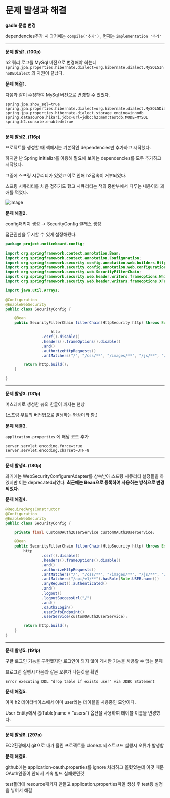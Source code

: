 # 문제 발생과 해결

**gadle 문법 변경**

dependencies추가 시 과거에는 `compile('추가')` , 현재는 `implementation '추가'`

---

**문제 발생1. (100p)**

h2 쿼리 로그를 MySql 버전으로 변경해야 하는데 `spring.jpa.properties.hibernate.dialect=org.hibernate.dialect.MySQL5InnoDBDialect` 의 지원이 끝났다.

**문제 해결1.**

다음과 같이 수정하여 MySql 버전으로 변경할 수 있었다.

```
spring.jpa.show_sql=true
spring.jpa.properties.hibernate.dialect=org.hibernate.dialect.MySQL5Dialect
spring.jpa.properties.hibernate.dialect.storage_engine=innodb
spring.datasource.hikari.jdbc-url=jdbc:h2:mem:testdb;MODE=MYSQL
spring.h2.console.enabled=true
```

---

**문제 발생2. (116p)**

프로젝트를 생성할 때 책에서는 기본적인 dependencies만 추가하고 시작했다.

하지만 난 Spring initializr를 이용해 필요해 보이는 dependencies를 모두 추가하고 시작했다.

그중에 스프링 시큐리티가 있었고 이로 인해 h2접속이 거부되었다.

스프링 시큐리티를 처음 접하기도 했고 시큐리티는 책의 중반부에서 다루는 내용이라 꽤 애를 먹었다.

![image](https://user-images.githubusercontent.com/106286686/192177368-cf4882b2-60fc-4587-b549-b01f3dff01c9.png)

**문제 해결2.**

config패키지 생성 → SecurityConfig 클래스 생성

접근권한을 무시할 수 있게 설정해줬다.

```java
package project.noticeboard.config;

import org.springframework.context.annotation.Bean;
import org.springframework.context.annotation.Configuration;
import org.springframework.security.config.annotation.web.builders.HttpSecurity;
import org.springframework.security.config.annotation.web.configuration.EnableWebSecurity;
import org.springframework.security.web.SecurityFilterChain;
import org.springframework.security.web.header.writers.frameoptions.WhiteListedAllowFromStrategy;
import org.springframework.security.web.header.writers.frameoptions.XFrameOptionsHeaderWriter;

import java.util.Arrays;

@Configuration
@EnableWebSecurity
public class SecurityConfig {

    @Bean
    public SecurityFilterChain filterChain(HttpSecurity http) throws Exception {

					http
                .csrf().disable()
                .headers().frameOptions().disable()
                .and()
                .authorizeHttpRequests()
                .antMatchers("/", "/css/**", "/images/**", "/js/**", "/h2-console/**", "/profile").permitAll();

        return http.build();
    }

}
```

---

**문제 발생3. (131p)**

머스테치로 생성한 뷰의 한글이 깨지는 현상

(스프링 부트의 버전업으로 발생하는 현상이라 함.)

**문제 해결3.**

`application.properties` 에 해당 코드 추가

```
server.servlet.encoding.force=true
server.servlet.encoding.charset=UTF-8
```

---

**문제 발생4. (180p)**

과거에는 WebSecurityConfigurerAdapter를 상속받아 스프링 시큐리티 설정들을 하였지만 이는 deprecated되었다. **최근에는 Bean으로 등록하여 사용하는 방식으로 변경되었다.**

**문제 해결4.**

```java
@RequiredArgsConstructor
@Configuration
@EnableWebSecurity
public class SecurityConfig {

    private final CustomOAuth2UserService customOAuth2UserService;

    @Bean
    public SecurityFilterChain filterChain(HttpSecurity http) throws Exception {
        http
                .csrf().disable()
                .headers().frameOptions().disable()
                .and()
                .authorizeHttpRequests()
                .antMatchers("/", "/css/**", "/images/**", "/js/**", "/h2-console/**", "/profile").permitAll()
                .antMatchers("/api/v1/**").hasRole(Role.USER.name())
                .anyRequest().authenticated()
                .and()
                .logout()
                .logoutSuccessUrl("/")
                .and()
                .oauth2Login()
                .userInfoEndpoint()
                .userService(customOAuth2UserService);

        return http.build();
    }
}
```

---

**문제 발생5. (191p)**

구글 로그인 기능을 구현했지만 로그인이 되지 않아 게시판 기능을 사용할 수 없는 문제

프로그램 실행시 다음과 같은 오류가 나는것을 확인

`Error executing DDL "drop table if exists user" via JDBC Statement`

**문제 해결5.**

아마 h2 데이터베이스에서 이미 user라는 테이블을 사용중인 모양이다.

User Entity에서 @Table(name = “users”) 옵션을 사용하여 테이블 이름을 변경했다.

---

**문제 발생6. (297p)**

EC2환경에서 git으로 내가 올린 프로젝트를 clone후 테스트코드 실행시 오류가 발생함

**문제 해결6.**

github에는 application-oauth.properties를 ignore 처리하고 올렸었는데 이것 때문 OAuth인증이 안되서 계속 빌드 실패했던것

test폴더에 resource패키지 만들고 application.properties파일 생성 후 test용 설정을 넣어서 해결
